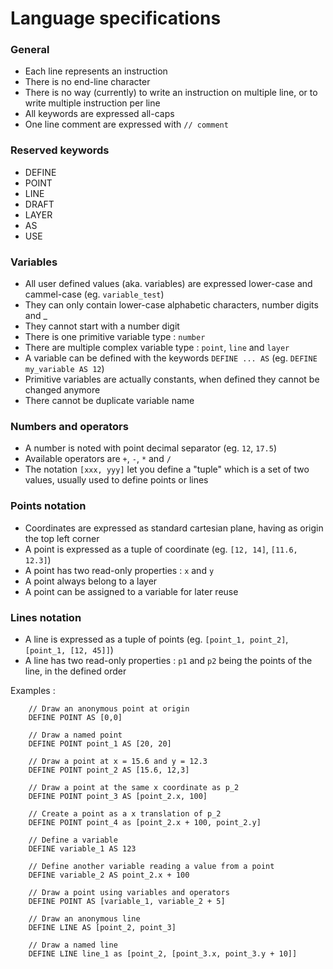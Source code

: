 # Language specifications

### General

- Each line represents an instruction
- There is no end-line character
- There is no way (currently) to write an instruction on multiple line, or to write multiple instruction per line
- All keywords are expressed all-caps
- One line comment are expressed with `// comment`

### Reserved keywords

- DEFINE
- POINT
- LINE
- DRAFT
- LAYER
- AS
- USE

### Variables

- All user defined values (aka. variables) are expressed lower-case and cammel-case (eg. `variable_test`)
- They can only contain lower-case alphabetic characters, number digits and _
- They cannot start with a number digit
- There is one primitive variable type : `number`
- There are multiple complex variable type : `point`, `line` and `layer`
- A variable can be defined with the keywords `DEFINE ... AS` (eg. `DEFINE my_variable AS 12`)
- Primitive variables are actually constants, when defined they cannot be changed anymore
- There cannot be duplicate variable name

### Numbers and operators

- A number is noted with point decimal separator (eg. `12`, `17.5`)
- Available operators are `+`, `-`, `*` and `/`
- The notation `[xxx, yyy]` let you define a "tuple" which is a set of two values, usually used to define points or lines

### Points notation

- Coordinates are expressed as standard cartesian plane, having as origin the top left corner
- A point is expressed as a tuple of coordinate (eg. `[12, 14]`, `[11.6, 12.3]`)
- A point has two read-only properties : `x` and `y`
- A point always belong to a layer
- A point can be assigned to a variable for later reuse

### Lines notation

- A line is expressed as a tuple of points (eg. `[point_1, point_2]`, `[point_1, [12, 45]]`)
- A line has two read-only properties : `p1` and `p2` being the points of the line, in the defined order

Examples :

```
    // Draw an anonymous point at origin
    DEFINE POINT AS [0,0]
    
    // Draw a named point
    DEFINE POINT point_1 AS [20, 20]
    
    // Draw a point at x = 15.6 and y = 12.3
    DEFINE POINT point_2 AS [15.6, 12,3]
    
    // Draw a point at the same x coordinate as p_2
    DEFINE POINT point_3 AS [point_2.x, 100]
    
    // Create a point as a x translation of p_2
    DEFINE POINT point_4 as [point_2.x + 100, point_2.y]
    
    // Define a variable
    DEFINE variable_1 AS 123
    
    // Define another variable reading a value from a point
    DEFINE variable_2 AS point_2.x + 100
    
    // Draw a point using variables and operators
    DEFINE POINT AS [variable_1, variable_2 + 5]
    
    // Draw an anonymous line
    DEFINE LINE AS [point_2, point_3]
    
    // Draw a named line
    DEFINE LINE line_1 as [point_2, [point_3.x, point_3.y + 10]]
```
